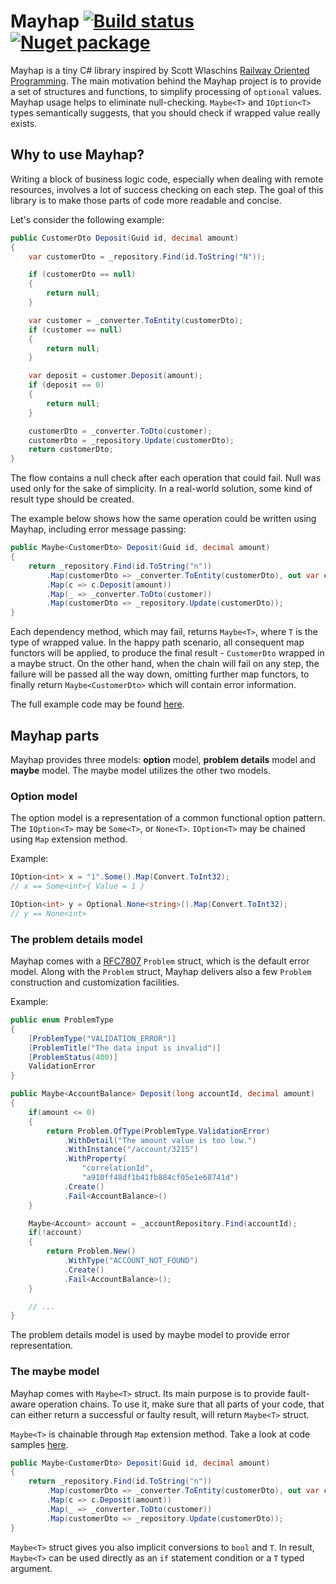 # Mayhap [![Build status](https://ci.appveyor.com/api/projects/status/7dd0enuihjr8dwgj?svg=true)](https://ci.appveyor.com/project/pmartynski/mayhap) [![Nuget package](https://img.shields.io/nuget/v/mayhap.svg)](https://www.nuget.org/packages/Mayhap)

Mayhap is a tiny C# library inspired by Scott Wlaschins [Railway Oriented Programming](https://fsharpforfunandprofit.com/rop/).
The main motivation behind the Mayhap project is to provide a set of structures and functions,
to simplify processing of `optional` values. Mayhap usage helps to eliminate null-checking.
`Maybe<T>` and `IOption<T>` types semantically suggests, that you should check if wrapped value
really exists.

## Why to use Mayhap?
Writing a block of business logic code, especially when dealing with remote resources, involves
a lot of success checking on each step.
The goal of this library is to make those parts of code more readable and concise.

Let's consider the following example:

```csharp
public CustomerDto Deposit(Guid id, decimal amount)
{
    var customerDto = _repository.Find(id.ToString("N"));

    if (customerDto == null)
    {
        return null;
    }

    var customer = _converter.ToEntity(customerDto);
    if (customer == null)
    {
        return null;
    }

    var deposit = customer.Deposit(amount);
    if (deposit == 0)
    {
        return null;
    }

    customerDto = _converter.ToDto(customer);
    customerDto = _repository.Update(customerDto);
    return customerDto;
}
```

The flow contains a null check after each operation that could fail. Null was used only for
the sake of simplicity. In a real-world solution, some kind of result type should be created.

The example below shows how the same operation could be written using Mayhap, including error
message passing:

```csharp
public Maybe<CustomerDto> Deposit(Guid id, decimal amount)
{
    return _repository.Find(id.ToString("n"))
        .Map(customerDto => _converter.ToEntity(customerDto), out var customer)
        .Map(c => c.Deposit(amount))
        .Map(_ => _converter.ToDto(customer))
        .Map(customerDto => _repository.Update(customerDto));
}
```

Each dependency method, which may fail, returns `Maybe<T>`, where `T` is the type of wrapped value.
In the happy path scenario, all consequent map functors will be applied, to produce the final result -
`CustomerDto` wrapped in a maybe struct. On the other hand, when the chain will fail on any step,
the failure will be passed all the way down, omitting further map functors, to finally return
`Maybe<CustomerDto>` which will contain error information.

The full example code may be found [here](https://github.com/pmartynski/mayhap/blob/master/samples/Mayhap.Samples/RailwayOriented/CustomerService.cs).

## Mayhap parts
Mayhap provides three models: **option** model, **problem details** model and **maybe** model.
The maybe model utilizes the other two models.

### Option model
The option model is a representation of a common functional option pattern. The `IOption<T>`
may be `Some<T>`, or `None<T>`. `IOption<T>` may be chained using  `Map` extension method.

Example:
```csharp
IOption<int> x = "1".Some().Map(Convert.ToInt32);
// x == Some<int>{ Value = 1 }

IOption<int> y = Optional.None<string>().Map(Convert.ToInt32);
// y == None<int>
```

### The problem details model
Mayhap comes with a [RFC7807](https://tools.ietf.org/html/rfc7807) `Problem` struct, which is the
default error model. 
Along with the `Problem` struct, Mayhap delivers also a few `Problem` construction
and customization facilities.

Example:
```csharp
public enum ProblemType
{
    [ProblemType("VALIDATION_ERROR")]
    [ProblemTitle("The data input is invalid")]
    [ProblemStatus(400)]
    ValidationError
}

public Maybe<AccountBalance> Deposit(long accountId, decimal amount)
{
    if(amount <= 0)
    {
        return Problem.OfType(ProblemType.ValidationError)
            .WithDetail("The amount value is too low.")
            .WithInstance("/account/3215")
            .WithProperty(
                "correlationId", 
                "a910ff48df1b41fb884cf05e1e68741d")
            .Create()
            .Fail<AccountBalance>()
    }

    Maybe<Account> account = _accountRepository.Find(accountId);
    if(!account)
    {
        return Problem.New()
            .WithType("ACCOUNT_NOT_FOUND")
            .Create()
            .Fail<AccountBalance>();
    }

    // ...
}
```
The problem details model is used by maybe model to provide error representation.

### The maybe model
Mayhap comes with `Maybe<T>` struct. Its main purpose is to provide fault-aware operation chains.
To use it, make sure that all parts of your code, that can either return a successful or faulty
result, will return `Maybe<T>` struct.

`Maybe<T>` is chainable through `Map` extension method.
Take a look at code samples [here](https://github.com/pmartynski/mayhap/blob/master/samples/Mayhap.Samples/RailwayOriented/CustomerService.cs).

```csharp
public Maybe<CustomerDto> Deposit(Guid id, decimal amount)
{
    return _repository.Find(id.ToString("n"))
        .Map(customerDto => _converter.ToEntity(customerDto), out var customer)
        .Map(c => c.Deposit(amount))
        .Map(_ => _converter.ToDto(customer))
        .Map(customerDto => _repository.Update(customerDto));
}
```
    
`Maybe<T>` struct gives you also implicit conversions to `bool` and `T`. In result, `Maybe<T>`
can be used directly as an `if` statement condition or a `T` typed argument.

